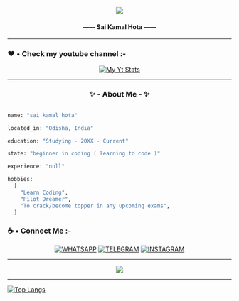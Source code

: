 <p align="center" style="font-style: MM Indento Italic;">
  <img src="https://capsule-render.vercel.app/api?text=Hey,%20Its%20Sai&animation=fadeIn&type=waving&height=100&color=gradient&section=header" />
  <h4 align="center">—— Sai Kamal Hota ——</h4>
</p>
    
- - - -

### ❤️ • Check my youtube channel :-

<div align="center">

[![My Yt Stats](https://youtube-stats-card.vercel.app/api?channelid=UC48_jEvOzZSiKnSR4PjS_HQ&theme=highcontrast)](https://www.youtube.com/channel/UC48_jEvOzZSiKnSR4PjS_HQ)

</div>

- - - -

<h3 align="center">✨ - About Me - ✨</h3>

```sh

name: "sai kamal hota"

located_in: "Odisha, India"

education: "Studying - 20XX - Current"

state: "beginner in coding ( learning to code )"

experience: "null"

hobbies: 
  [
    "Learn Coding",
    "Pilot Dreamer",
    "To crack/become topper in any upcoming exams",
  ]

```

### ☕ • Connect Me :-   

<div align="center">   

[![WHATSAPP](https://img.shields.io/badge/WhatsApp-25D366?style=for-the-badge&logo=whatsapp&logoColor=white)](https://user-images.githubusercontent.com/112493972/232122947-9a9333b2-0bb3-4be4-9295-9317fae4c453.png)
[![TELEGRAM](https://img.shields.io/badge/Telegram-2CA5E0?style=for-the-badge&logo=telegram&logoColor=white)](<paste_your_telegram_dm_link_here>)
[![INSTAGRAM](https://img.shields.io/badge/Instagram-E4405F?style=for-the-badge&logo=instagram&logoColor=white)]()

</div>

- - - -

<p align="center" style="font-style: MM Indento Italic;">
  <img src="https://capsule-render.vercel.app/api?animation=fadeIn&type=waving&height=100&color=gradient&section=footer" />
</p>

- - - -

[![Top Langs](https://github-readme-stats.vercel.app/api/top-langs/?username=anuraghazra&hide_progress=true)](https://github.com/saihota/saihota)
